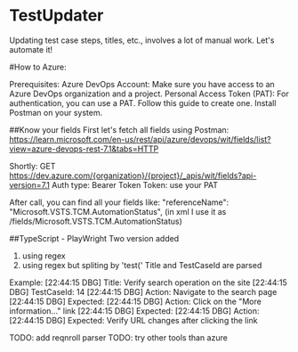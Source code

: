 # TestUpdater
Updating test case steps, titles, etc., involves a lot of manual work. Let's automate it!

#How to Azure:

Prerequisites:
Azure DevOps Account: Make sure you have access to an Azure DevOps organization and a project.
Personal Access Token (PAT): For authentication, you can use a PAT. Follow this guide to create one.
Install Postman on your system.

##Know your fields
First let's fetch all fields using Postman:
https://learn.microsoft.com/en-us/rest/api/azure/devops/wit/fields/list?view=azure-devops-rest-7.1&tabs=HTTP

Shortly:
GET https://dev.azure.com/{organization}/{project}/_apis/wit/fields?api-version=7.1
Auth type: Bearer Token
Token: use your PAT

After call, you can find all your fields
like: "referenceName": "Microsoft.VSTS.TCM.AutomationStatus", (in xml I use it as /fields/Microsoft.VSTS.TCM.AutomationStatus)

##TypeScript - PlayWright
Two version added
1. using regex
2. using regex but spliting by 'test('
Title and TestCaseId are parsed

Example:
[22:44:15 DBG] Title: Verify search operation on the site
[22:44:15 DBG] TestCaseId: 14
[22:44:15 DBG]   Action: Navigate to the search page
[22:44:15 DBG]   Expected:
[22:44:15 DBG]   Action: Click on the "More information..." link
[22:44:15 DBG]   Expected:
[22:44:15 DBG]   Action:
[22:44:15 DBG]   Expected: Verify URL changes after clicking the link

TODO: add reqnroll parser
TODO: try other tools than azure